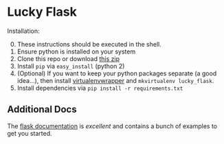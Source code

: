 # Lucky Flask

Installation:

0. These instructions should be executed in the shell.
1. Ensure python is installed on your system
2. Clone this repo or download [this zip](#)
3. Install `pip` via `easy_install` (python 2)
4. (Optional) If you want to keep your python packages separate (a good idea…), then install [virtualenvwrapper](https://virtualenvwrapper.readthedocs.org/en/latest/) and `mkvirtualenv lucky_flask`.
5. Install dependencies via `pip install -r requirements.txt`

## Additional Docs

The [flask documentation](http://flask.pocoo.org/) is *excellent* and contains a bunch of examples to get you started.

